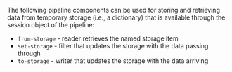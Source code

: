 The following pipeline components can be used for storing and retrieving data
from temporary storage (i.e., a dictionary) that is available through the session 
object of the pipeline:

* `from-storage` - reader retrieves the named storage item
* `set-storage` - filter that updates the storage with the data passing through
* `to-storage` - writer that updates the storage with the data arriving
